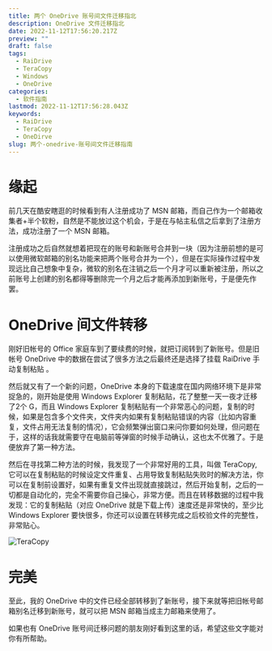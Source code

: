 ```yaml
---
title: 两个 OneDrive 账号间文件迁移指北
description: OneDrive 文件迁移指北
date: 2022-11-12T17:56:20.217Z
preview: ""
draft: false
tags:
  - RaiDrive
  - TeraCopy
  - Windows
  - OneDrive
categories:
  - 软件指南
lastmod: 2022-11-12T17:56:28.043Z
keywords:
  - RaiDrive
  - TeraCopy
  - OneDirve
slug: 两个-onedrive-账号间文件迁移指南
---
```


# 缘起
前几天在酷安瞎逛的时候看到有人注册成功了 MSN 邮箱，而自己作为一个邮箱收集者+半个软粉，自然是不能放过这个机会，于是在与帖主私信之后拿到了注册方法，成功注册了一个 MSN 邮箱。

注册成功之后自然就想着把现在的账号和新账号合并到一块（因为注册前想的是可以使用微软邮箱的别名功能来把两个账号合并为一个），但是在实际操作过程中发现远比自己想象中复杂，微软的别名在注销之后一个月才可以重新被注册，所以之前账号上创建的别名都得等删除完一个月之后才能再添加到新账号，于是便先作罢。

# OneDrive 间文件转移
刚好旧帐号的 Office 家庭车到了要续费的时候，就把订阅转到了新账号。但是旧帐号 OneDrive 中的数据在尝试了很多方法之后最终还是选择了挂载 RaiDrive 手动复制粘贴 。

然后就又有了一个新的问题，OneDrive 本身的下载速度在国内网络环境下是非常捉急的，刚开始是使用 Windows Explorer 复制粘贴，花了整整一天一夜才迁移了2个 G，而且 Windows Explorer 复制粘贴有一个非常恶心的问题，复制的时候，如果是包含多个文件夹，文件夹内如果有复制粘贴错误的内容（比如内容重复，文件占用无法复制的情况），它会频繁弹出窗口来问你要如何处理，但问题在于，这样的话我就需要守在电脑前等弹窗的时候手动确认，这也太不优雅了。于是便放弃了第一种方法。

然后在寻找第二种方法的时候，我发现了一个非常好用的工具，叫做 TeraCopy, 它可以在复制粘贴的时候设定文件重复、占用导致复制粘贴失败时的解决方法，你可以在复制前设置好，如果有重复文件出现就直接跳过，然后开始复制，之后的一切都是自动化的，完全不需要你自己操心，非常方便。而且在转移数据的过程中我发现：它的复制粘贴（对应 OneDrive 就是下载上传）速度还是非常快的，至少比 Windows Explorer 要快很多，你还可以设置在转移完成之后校验文件的完整性，非常贴心。

![TeraCopy](https://alexs-blog-1302576632.cos.ap-guangzhou.myqcloud.com/utools/1668274573341.png)


# 完美
至此，我的 OneDrive 中的文件已经全部转移到了新账号，接下来就等把旧帐号邮箱别名迁移到新账号，就可以把 MSN 邮箱当成主力邮箱来使用了。

如果也有 OneDrive 账号间迁移问题的朋友刚好看到这里的话，希望这些文字能对你有所帮助。